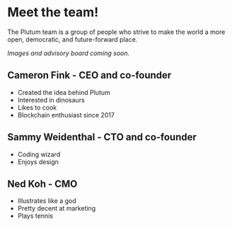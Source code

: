 # Meet the team!
The Plutum team is a group of people who strive to make the world a more open, democratic, and future-forward place.

*Images and advisory board coming soon.*

## Cameron Fink - CEO and co-founder
- Created the idea behind Plutum
- Interested in dinosaurs
- Likes to cook
- Blockchain enthusiast since 2017

## Sammy Weidenthal - CTO and co-founder
- Coding wizard
- Enjoys design

## Ned Koh - CMO
- Illustrates like a god
- Pretty decent at marketing
- Plays tennis
